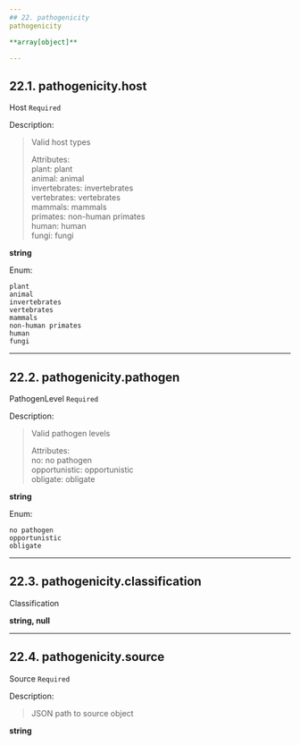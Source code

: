 ```yaml
---
## 22. pathogenicity
pathogenicity  

**array[object]**

---
```

## 22.1. pathogenicity.host
Host  `Required`

Description:
> Valid host types  
>  
> Attributes:  
>     plant: plant  
>     animal: animal  
>     invertebrates: invertebrates  
>     vertebrates: vertebrates  
>     mammals: mammals  
>     primates: non-human primates  
>     human: human  
>     fungi: fungi  

**string**

Enum:

	plant
	animal
	invertebrates
	vertebrates
	mammals
	non-human primates
	human
	fungi

---
## 22.2. pathogenicity.pathogen
PathogenLevel  `Required`

Description:
> Valid pathogen levels  
>  
> Attributes:  
>     no: no pathogen  
>     opportunistic: opportunistic  
>     obligate: obligate  

**string**

Enum:

	no pathogen
	opportunistic
	obligate

---
## 22.3. pathogenicity.classification
Classification  

**string, null**

---
## 22.4. pathogenicity.source
Source  `Required`

Description:
> JSON path to source object  

**string**
